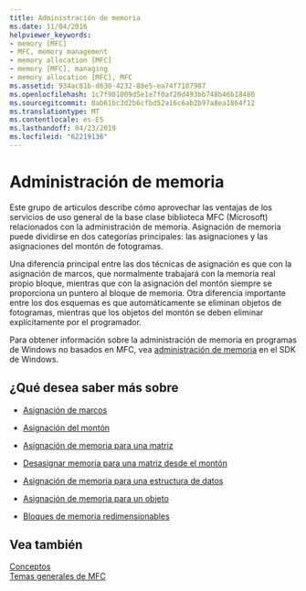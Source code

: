 ```yaml
---
title: Administración de memoria
ms.date: 11/04/2016
helpviewer_keywords:
- memory [MFC]
- MFC, memory management
- memory allocation [MFC]
- memory [MFC], managing
- memory allocation [MFC], MFC
ms.assetid: 934ac81b-d630-4232-88e5-ea74f7187987
ms.openlocfilehash: 1c7f901009d5e1e7f0af20d493bb748b46b18480
ms.sourcegitcommit: 0ab61bc3d2b6cfbd52a16c6ab2b97a8ea1864f12
ms.translationtype: MT
ms.contentlocale: es-ES
ms.lasthandoff: 04/23/2019
ms.locfileid: "62219136"
---
```

# <a name="memory-management"></a>Administración de memoria

Este grupo de artículos describe cómo aprovechar las ventajas de los servicios de uso general de la base clase biblioteca MFC (Microsoft) relacionados con la administración de memoria. Asignación de memoria puede dividirse en dos categorías principales: las asignaciones y las asignaciones del montón de fotogramas.

Una diferencia principal entre las dos técnicas de asignación es que con la asignación de marcos, que normalmente trabajará con la memoria real propio bloque, mientras que con la asignación del montón siempre se proporciona un puntero al bloque de memoria. Otra diferencia importante entre los dos esquemas es que automáticamente se eliminan objetos de fotogramas, mientras que los objetos del montón se deben eliminar explícitamente por el programador.

Para obtener información sobre la administración de memoria en programas de Windows no basados en MFC, vea [administración de memoria](/windows/desktop/memory/memory-management) en el SDK de Windows.

## <a name="what-do-you-want-to-know-more-about"></a>¿Qué desea saber más sobre

- [Asignación de marcos](../mfc/memory-management-frame-allocation.md)

- [Asignación del montón](../mfc/memory-management-heap-allocation.md)

- [Asignación de memoria para una matriz](../mfc/memory-management-examples.md)

- [Desasignar memoria para una matriz desde el montón](../mfc/memory-management-examples.md)

- [Asignación de memoria para una estructura de datos](../mfc/memory-management-examples.md)

- [Asignación de memoria para un objeto](../mfc/memory-management-examples.md)

- [Bloques de memoria redimensionables](../mfc/memory-management-resizable-memory-blocks.md)

## <a name="see-also"></a>Vea también

[Conceptos](../mfc/mfc-concepts.md)<br/>
[Temas generales de MFC](../mfc/general-mfc-topics.md)
